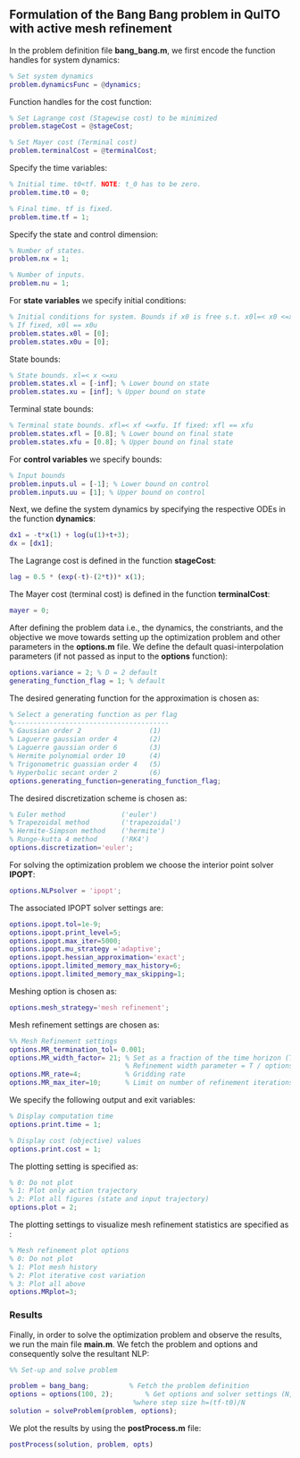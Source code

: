 ## Formulation of the Bang Bang problem in QuITO with active mesh refinement
In the problem definition file **bang_bang.m**, we first encode the function handles for system dynamics:
```matlab
% Set system dynamics
problem.dynamicsFunc = @dynamics;
```
Function handles for the cost function:  
```matlab
% Set Lagrange cost (Stagewise cost) to be minimized
problem.stageCost = @stageCost;

% Set Mayer cost (Terminal cost)
problem.terminalCost = @terminalCost;
```
Specify the time variables:
```matlab
% Initial time. t0<tf. NOTE: t_0 has to be zero.
problem.time.t0 = 0; 

% Final time. tf is fixed.
problem.time.tf = 1;
```
Specify the state and control dimension:
```matlab
% Number of states.
problem.nx = 1;

% Number of inputs.
problem.nu = 1;
```
For **state variables** we specify initial conditions: 
```matlab
% Initial conditions for system. Bounds if x0 is free s.t. x0l=< x0 <=x0u
% If fixed, x0l == x0u
problem.states.x0l = [0]; 
problem.states.x0u = [0]; 
```
State bounds:
```matlab
% State bounds. xl=< x <=xu
problem.states.xl = [-inf]; % Lower bound on state
problem.states.xu = [inf]; % Upper bound on state
```
Terminal state bounds:
```matlab
% Terminal state bounds. xfl=< xf <=xfu. If fixed: xfl == xfu
problem.states.xfl = [0.8]; % Lower bound on final state
problem.states.xfu = [0.8]; % Upper bound on final state
```
For **control variables** we specify bounds:
```matlab
% Input bounds
problem.inputs.ul = [-1]; % Lower bound on control
problem.inputs.uu = [1]; % Upper bound on control
```
Next, we define the system dynamics by specifying the respective ODEs in the function **dynamics**: 
```matlab
dx1 = -t*x(1) + log(u(1)+t+3);
dx = [dx1];
```
The Lagrange cost is defined in the function **stageCost**:
```matlab
lag = 0.5 * (exp(-t)-(2*t))* x(1);
```
The Mayer cost (terminal cost) is defined in the function **terminalCost**:
```matlab
mayer = 0;
```
After defining the problem data i.e., the dynamics, the constriants, and the objective we move towards setting up the optimization problem and other parameters in the  **options.m** file. 
We define the default quasi-interpolation parameters (if not passed as input to the **options** function):
```matlab
options.variance = 2; % D = 2 default
generating_function_flag = 1; % default
```
The desired generating function for the approximation is chosen as: 
```matlab
% Select a generating function as per flag
%---------------------------------------
% Gaussian order 2                 (1)
% Laguerre gaussian order 4        (2) 
% Laguerre gaussian order 6        (3) 
% Hermite polynomial order 10      (4)
% Trigonometric guassian order 4   (5)
% Hyperbolic secant order 2        (6) 
options.generating_function=generating_function_flag;
```
The desired discretization scheme is chosen as: 
```matlab
% Euler method              ('euler')
% Trapezoidal method        ('trapezoidal') 
% Hermite-Simpson method    ('hermite') 
% Runge-kutta 4 method      ('RK4')
options.discretization='euler';
```
For solving the optimization problem we choose the interior point solver **IPOPT**:
```matlab
options.NLPsolver = 'ipopt';
```
The associated IPOPT solver settings are:
```matlab
options.ipopt.tol=1e-9;
options.ipopt.print_level=5;
options.ipopt.max_iter=5000;
options.ipopt.mu_strategy ='adaptive';
options.ipopt.hessian_approximation='exact';
options.ipopt.limited_memory_max_history=6;
options.ipopt.limited_memory_max_skipping=1;
```
Meshing option is chosen as:
```matlab
options.mesh_strategy='mesh refinement';
```
Mesh refinement settings are chosen as:
```matlab
%% Mesh Refinement settings 
options.MR_termination_tol= 0.001;
options.MR_width_factor= 21; % Set as a fraction of the time horizon (T)
                             % Refinement width parameter = T / options.MR_width_factor
options.MR_rate=4;           % Gridding rate 
options.MR_max_iter=10;      % Limit on number of refinement iterations 
```
We specify the following output and exit variables:
```matlab
% Display computation time
options.print.time = 1;

% Display cost (objective) values
options.print.cost = 1;
```
The plotting setting is specified as:
```matlab
% 0: Do not plot
% 1: Plot only action trajectory
% 2: Plot all figures (state and input trajectory)
options.plot = 2;
```
The plotting settings to visualize mesh refinement statistics are specified as :
```matlab
% Mesh refinement plot options
% 0: Do not plot
% 1: Plot mesh history
% 2: Plot iterative cost variation
% 3: Plot all above
options.MRplot=3;
```
### Results
Finally, in order to solve the optimization problem and observe the results, we run the main file **main.m**.
We fetch the problem and options and consequently solve the resultant NLP:
```matlab
%% Set-up and solve problem

problem = bang_bang;          % Fetch the problem definition
options = options(100, 2);        % Get options and solver settings (N,D),
                               %where step size h=(tf-t0)/N
solution = solveProblem(problem, options);
```
We plot the results by using the **postProcess.m** file:
```matlab
postProcess(solution, problem, opts)
```


